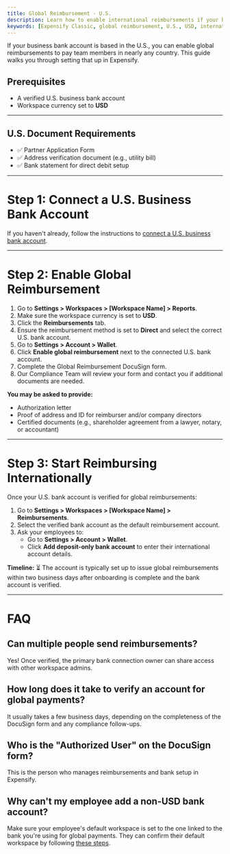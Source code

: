 ```yaml
---
title: Global Reimbursement - U.S.
description: Learn how to enable international reimbursements if your business bank account is in the U.S.
keywords: [Expensify Classic, global reimbursement, U.S., USD, international payments, direct deposit, DocuSign, compliance]
---
```

<div id="expensify-classic" markdown="1">

If your business bank account is based in the U.S., you can enable global reimbursements to pay team members in nearly any country. This guide walks you through setting that up in Expensify.

## Prerequisites
- A verified U.S. business bank account
- Workspace currency set to **USD**

---

## U.S. Document Requirements
- ✅ Partner Application Form
- ✅ Address verification document (e.g., utility bill)
- ✅ Bank statement for direct debit setup

---

# Step 1: Connect a U.S. Business Bank Account
If you haven't already, follow the instructions to [connect a U.S. business bank account](https://help.expensify.com/articles/expensify-classic/bank-accounts-and-payments/bank-accounts/Connect-US-Business-Bank-Account).

---

# Step 2: Enable Global Reimbursement
1. Go to **Settings > Workspaces > [Workspace Name] > Reports**.
2. Make sure the workspace currency is set to **USD**.
3. Click the **Reimbursements** tab.
4. Ensure the reimbursement method is set to **Direct** and select the correct U.S. bank account.
5. Go to **Settings > Account > Wallet**.
6. Click **Enable global reimbursement** next to the connected U.S. bank account.
7. Complete the Global Reimbursement DocuSign form.
8. Our Compliance Team will review your form and contact you if additional documents are needed.

**You may be asked to provide:**
- Authorization letter
- Proof of address and ID for reimburser and/or company directors
- Certified documents (e.g., shareholder agreement from a lawyer, notary, or accountant)

---

# Step 3: Start Reimbursing Internationally
Once your U.S. bank account is verified for global reimbursements:

1. Go to **Settings > Workspaces > [Workspace Name] > Reimbursements**.
2. Select the verified bank account as the default reimbursement account.
3. Ask your employees to:
   - Go to **Settings > Account > Wallet**.
   - Click **Add deposit-only bank account** to enter their international account details.

**Timeline:** ⏳ The account is typically set up to issue global reimbursements within two business days after onboarding is complete and the bank account is verified.

---

# FAQ

## Can multiple people send reimbursements?
Yes! Once verified, the primary bank connection owner can share access with other workspace admins.

## How long does it take to verify an account for global payments?
It usually takes a few business days, depending on the completeness of the DocuSign form and any compliance follow-ups.

## Who is the "Authorized User" on the DocuSign form?
This is the person who manages reimbursements and bank setup in Expensify.

## Why can't my employee add a non-USD bank account?
Make sure your employee's default workspace is set to the one linked to the bank you're using for global payments. They can confirm their default workspace by following [these steps](https://help.expensify.com/articles/expensify-classic/workspaces/Navigate-multiple-workspaces).

</div>
